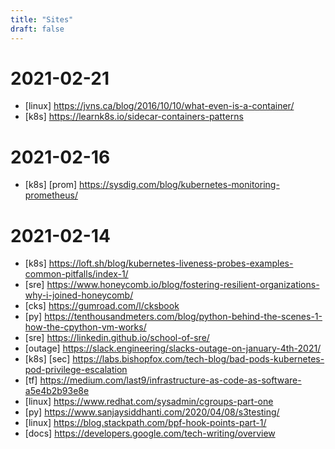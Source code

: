 ```yaml
---
title: "Sites"
draft: false
---
```

# 2021-02-21
- [linux] https://jvns.ca/blog/2016/10/10/what-even-is-a-container/
- [k8s] https://learnk8s.io/sidecar-containers-patterns

# 2021-02-16
- [k8s] [prom] https://sysdig.com/blog/kubernetes-monitoring-prometheus/

# 2021-02-14
- [k8s] https://loft.sh/blog/kubernetes-liveness-probes-examples-common-pitfalls/index-1/
- [sre] https://www.honeycomb.io/blog/fostering-resilient-organizations-why-i-joined-honeycomb/
- [cks] https://gumroad.com/l/cksbook
- [py] https://tenthousandmeters.com/blog/python-behind-the-scenes-1-how-the-cpython-vm-works/
- [sre] https://linkedin.github.io/school-of-sre/
- [outage] https://slack.engineering/slacks-outage-on-january-4th-2021/
- [k8s] [sec] https://labs.bishopfox.com/tech-blog/bad-pods-kubernetes-pod-privilege-escalation
- [tf] https://medium.com/last9/infrastructure-as-code-as-software-a5e4b2b93e8e
- [linux] https://www.redhat.com/sysadmin/cgroups-part-one
- [py] https://www.sanjaysiddhanti.com/2020/04/08/s3testing/
- [linux] https://blog.stackpath.com/bpf-hook-points-part-1/
- [docs] https://developers.google.com/tech-writing/overview
